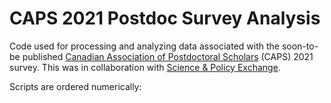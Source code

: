 # CAPS 2021 Postdoc Survey Analysis

Code used for processing and analyzing data associated with the soon-to-be published [Canadian Association of Postdoctoral Scholars](https://www.caps-acsp.ca/en/) (CAPS) 2021 survey. This was in collaboration with [Science & Policy Exchange](https://www.sp-exchange.ca/).

Scripts are ordered numerically:
